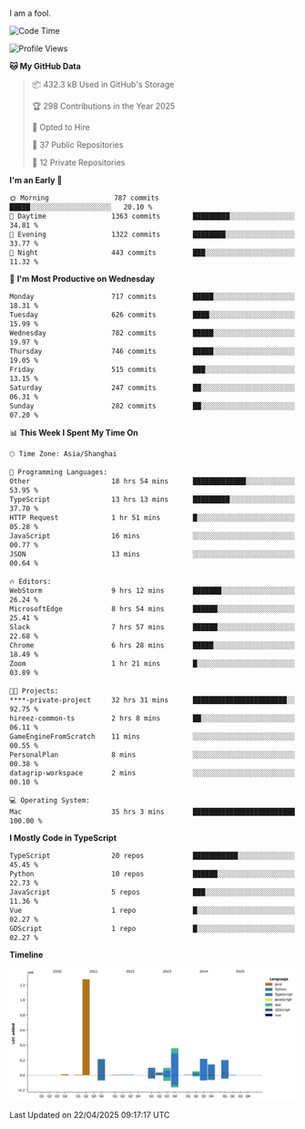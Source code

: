 I am a fool.

<!--START_SECTION:waka-->
![Code Time](http://img.shields.io/badge/Code%20Time-2%2C916%20hrs%2046%20mins-blue)

![Profile Views](http://img.shields.io/badge/Profile%20Views-2-blue)

**🐱 My GitHub Data** 

> 📦 432.3 kB Used in GitHub's Storage 
 > 
> 🏆 298 Contributions in the Year 2025
 > 
> 💼 Opted to Hire
 > 
> 📜 37 Public Repositories 
 > 
> 🔑 12 Private Repositories 
 > 
**I'm an Early 🐤** 

```text
🌞 Morning                787 commits         █████░░░░░░░░░░░░░░░░░░░░   20.10 % 
🌆 Daytime                1363 commits        █████████░░░░░░░░░░░░░░░░   34.81 % 
🌃 Evening                1322 commits        ████████░░░░░░░░░░░░░░░░░   33.77 % 
🌙 Night                  443 commits         ███░░░░░░░░░░░░░░░░░░░░░░   11.32 % 
```
📅 **I'm Most Productive on Wednesday** 

```text
Monday                   717 commits         █████░░░░░░░░░░░░░░░░░░░░   18.31 % 
Tuesday                  626 commits         ████░░░░░░░░░░░░░░░░░░░░░   15.99 % 
Wednesday                782 commits         █████░░░░░░░░░░░░░░░░░░░░   19.97 % 
Thursday                 746 commits         █████░░░░░░░░░░░░░░░░░░░░   19.05 % 
Friday                   515 commits         ███░░░░░░░░░░░░░░░░░░░░░░   13.15 % 
Saturday                 247 commits         ██░░░░░░░░░░░░░░░░░░░░░░░   06.31 % 
Sunday                   282 commits         ██░░░░░░░░░░░░░░░░░░░░░░░   07.20 % 
```


📊 **This Week I Spent My Time On** 

```text
🕑︎ Time Zone: Asia/Shanghai

💬 Programming Languages: 
Other                    18 hrs 54 mins      █████████████░░░░░░░░░░░░   53.95 % 
TypeScript               13 hrs 13 mins      █████████░░░░░░░░░░░░░░░░   37.70 % 
HTTP Request             1 hr 51 mins        █░░░░░░░░░░░░░░░░░░░░░░░░   05.28 % 
JavaScript               16 mins             ░░░░░░░░░░░░░░░░░░░░░░░░░   00.77 % 
JSON                     13 mins             ░░░░░░░░░░░░░░░░░░░░░░░░░   00.64 % 

🔥 Editors: 
WebStorm                 9 hrs 12 mins       ███████░░░░░░░░░░░░░░░░░░   26.24 % 
MicrosoftEdge            8 hrs 54 mins       ██████░░░░░░░░░░░░░░░░░░░   25.41 % 
Slack                    7 hrs 57 mins       ██████░░░░░░░░░░░░░░░░░░░   22.68 % 
Chrome                   6 hrs 28 mins       █████░░░░░░░░░░░░░░░░░░░░   18.49 % 
Zoom                     1 hr 21 mins        █░░░░░░░░░░░░░░░░░░░░░░░░   03.89 % 

🐱‍💻 Projects: 
****-private-project     32 hrs 31 mins      ███████████████████████░░   92.75 % 
hireez-common-ts         2 hrs 8 mins        ██░░░░░░░░░░░░░░░░░░░░░░░   06.11 % 
GameEngineFromScratch    11 mins             ░░░░░░░░░░░░░░░░░░░░░░░░░   00.55 % 
PersonalPlan             8 mins              ░░░░░░░░░░░░░░░░░░░░░░░░░   00.38 % 
datagrip-workspace       2 mins              ░░░░░░░░░░░░░░░░░░░░░░░░░   00.10 % 

💻 Operating System: 
Mac                      35 hrs 3 mins       █████████████████████████   100.00 % 
```

**I Mostly Code in TypeScript** 

```text
TypeScript               20 repos            ███████████░░░░░░░░░░░░░░   45.45 % 
Python                   10 repos            ██████░░░░░░░░░░░░░░░░░░░   22.73 % 
JavaScript               5 repos             ███░░░░░░░░░░░░░░░░░░░░░░   11.36 % 
Vue                      1 repo              █░░░░░░░░░░░░░░░░░░░░░░░░   02.27 % 
GDScript                 1 repo              █░░░░░░░░░░░░░░░░░░░░░░░░   02.27 % 
```



**Timeline**

![Lines of Code chart](https://raw.githubusercontent.com/VeejaLiu/VeejaLiu/master/assets/bar_graph.png)


 Last Updated on 22/04/2025 09:17:17 UTC
<!--END_SECTION:waka-->

